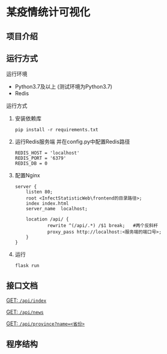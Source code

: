 # 某疫情统计可视化

## 项目介绍


## 运行方式
运行环境
- Python3.7及以上 (测试环境为Python3.7)
- Redis

运行方式
1. 安装依赖库
    ```
    pip install -r requirements.txt
    ```
2. 运行Redis服务端 并在config.py中配置Redis路径
    ```Python3
    REDIS_HOST = 'localhost'
    REDIS_PORT = '6379'
    REDIS_DB = 0
    ```
3. 配置Nginx
    ```
    server {
        listen 80;
        root <InfectStatisticWeb\frontend的目录路径>;
        index index.html
        server_name  localhost;
        
        location /api/ {
                rewrite ^(/api/.*) /$1 break;   #两个反斜杆
                proxy_pass http://localhost:<服务端的端口号>;
        }  
    }
    ```

4. 运行
    ```
    flask run
    ```

## 接口文档

[GET: `/api/index`](doc/api/index.md)

[GET: `/api/news`](doc/api/news.md)

[GET: `/api/province?name=<省份>`](doc/api/province.md)

## 程序结构